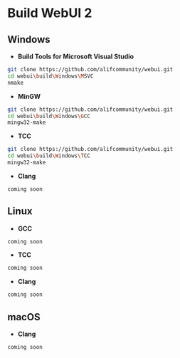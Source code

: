 # Build WebUI 2

## Windows

- **Build Tools for Microsoft Visual Studio**
```sh
git clone https://github.com/alifcommunity/webui.git
cd webui\build\Windows\MSVC
nmake
```

- **MinGW**
```sh
git clone https://github.com/alifcommunity/webui.git
cd webui\build\Windows\GCC
mingw32-make
```

- **TCC**
```sh
git clone https://github.com/alifcommunity/webui.git
cd webui\build\Windows\TCC
mingw32-make
```

- **Clang**
```sh
coming soon
```

## Linux

- **GCC**
```sh
coming soon
```

- **TCC**
```sh
coming soon
```

- **Clang**
```sh
coming soon
```

## macOS

- **Clang**
```sh
coming soon
```
